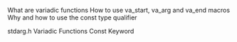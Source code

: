 What are variadic functions
How to use va_start, va_arg and va_end macros
Why and how to use the const type qualifier

stdarg.h
Variadic Functions
Const Keyword

